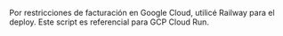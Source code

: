 Por restricciones de facturación en Google Cloud, utilicé Railway para el deploy. Este script es referencial para GCP Cloud Run.
